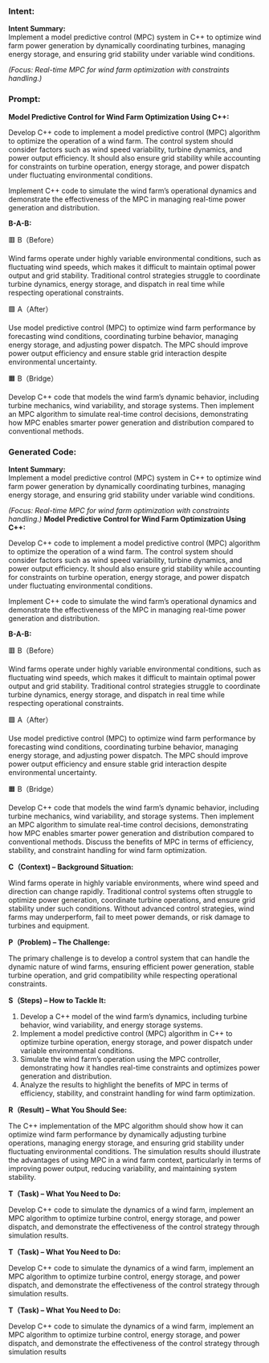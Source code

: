### Intent:
**Intent Summary:**  
Implement a model predictive control (MPC) system in C++ to optimize wind farm power generation by dynamically coordinating turbines, managing energy storage, and ensuring grid stability under variable wind conditions.  

*(Focus: Real-time MPC for wind farm optimization with constraints handling.)*

### Prompt:
**Model Predictive Control for Wind Farm Optimization Using C++:**

Develop C++ code to implement a model predictive control (MPC) algorithm to optimize the operation of a wind farm. The control system should consider factors such as wind speed variability, turbine dynamics, and power output efficiency. It should also ensure grid stability while accounting for constraints on turbine operation, energy storage, and power dispatch under fluctuating environmental conditions.

Implement C++ code to simulate the wind farm’s operational dynamics and demonstrate the effectiveness of the MPC in managing real-time power generation and distribution.

**B-A-B:**

🟥 B（Before）

Wind farms operate under highly variable environmental conditions, such as fluctuating wind speeds, which makes it difficult to maintain optimal power output and grid stability. Traditional control strategies struggle to coordinate turbine dynamics, energy storage, and dispatch in real time while respecting operational constraints.

🟩 A（After）

Use model predictive control (MPC) to optimize wind farm performance by forecasting wind conditions, coordinating turbine behavior, managing energy storage, and adjusting power dispatch. The MPC should improve power output efficiency and ensure stable grid interaction despite environmental uncertainty.

🟧 B（Bridge）

Develop C++ code that models the wind farm’s dynamic behavior, including turbine mechanics, wind variability, and storage systems. Then implement an MPC algorithm to simulate real-time control decisions, demonstrating how MPC enables smarter power generation and distribution compared to conventional methods.

### Generated Code:
**Intent Summary:**  
Implement a model predictive control (MPC) system in C++ to optimize wind farm power generation by dynamically coordinating turbines, managing energy storage, and ensuring grid stability under variable wind conditions.  

*(Focus: Real-time MPC for wind farm optimization with constraints handling.)*
**Model Predictive Control for Wind Farm Optimization Using C++:**

Develop C++ code to implement a model predictive control (MPC) algorithm to optimize the operation of a wind farm. The control system should consider factors such as wind speed variability, turbine dynamics, and power output efficiency. It should also ensure grid stability while accounting for constraints on turbine operation, energy storage, and power dispatch under fluctuating environmental conditions.

Implement C++ code to simulate the wind farm’s operational dynamics and demonstrate the effectiveness of the MPC in managing real-time power generation and distribution.

**B-A-B:**

🟥 B（Before）

Wind farms operate under highly variable environmental conditions, such as fluctuating wind speeds, which makes it difficult to maintain optimal power output and grid stability. Traditional control strategies struggle to coordinate turbine dynamics, energy storage, and dispatch in real time while respecting operational constraints.

🟩 A（After）

Use model predictive control (MPC) to optimize wind farm performance by forecasting wind conditions, coordinating turbine behavior, managing energy storage, and adjusting power dispatch. The MPC should improve power output efficiency and ensure stable grid interaction despite environmental uncertainty.

🟧 B（Bridge）

Develop C++ code that models the wind farm’s dynamic behavior, including turbine mechanics, wind variability, and storage systems. Then implement an MPC algorithm to simulate real-time control decisions, demonstrating how MPC enables smarter power generation and distribution compared to conventional methods. Discuss the benefits of MPC in terms of efficiency, stability, and constraint handling for wind farm optimization.

**C（Context) – Background Situation:**

Wind farms operate in highly variable environments, where wind speed and direction can change rapidly. Traditional control systems often struggle to optimize power generation, coordinate turbine operations, and ensure grid stability under such conditions. Without advanced control strategies, wind farms may underperform, fail to meet power demands, or risk damage to turbines and equipment.

**P（Problem) – The Challenge:**

The primary challenge is to develop a control system that can handle the dynamic nature of wind farms, ensuring efficient power generation, stable turbine operation, and grid compatibility while respecting operational constraints.

**S（Steps) – How to Tackle It:**

1.	Develop a C++ model of the wind farm’s dynamics, including turbine behavior, wind variability, and energy storage systems.
2.	Implement a model predictive control (MPC) algorithm in C++ to optimize turbine operation, energy storage, and power dispatch under variable environmental conditions.
3.	Simulate the wind farm’s operation using the MPC controller, demonstrating how it handles real-time constraints and optimizes power generation and distribution.
4.	Analyze the results to highlight the benefits of MPC in terms of efficiency, stability, and constraint handling for wind farm optimization.

**R（Result) – What You Should See:**

The C++ implementation of the MPC algorithm should show how it can optimize wind farm performance by dynamically adjusting turbine operations, managing energy storage, and ensuring grid stability under fluctuating environmental conditions. The simulation results should illustrate the advantages of using MPC in a wind farm context, particularly in terms of improving power output, reducing variability, and maintaining system stability.

**T（Task) – What You Need to Do:**

Develop C++ code to simulate the dynamics of a wind farm, implement an MPC algorithm to optimize turbine control, energy storage, and power dispatch, and demonstrate the effectiveness of the control strategy through simulation results.

**T（Task) – What You Need to Do:**

Develop C++ code to simulate the dynamics of a wind farm, implement an MPC algorithm to optimize turbine control, energy storage, and power dispatch, and demonstrate the effectiveness of the control strategy through simulation results.

**T（Task) – What You Need to Do:**

Develop C++ code to simulate the dynamics of a wind farm, implement an MPC algorithm to optimize turbine control, energy storage, and power dispatch, and demonstrate the effectiveness of the control strategy through simulation results
